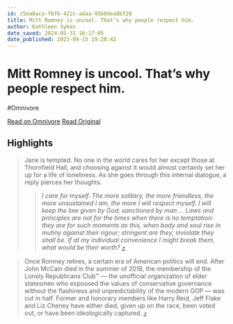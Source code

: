 ```yaml
---
id: c5ea8aca-f6f6-422c-adaa-95b8dea8bf28
title: Mitt Romney is uncool. That’s why people respect him.
author: Kathleen Sykes
date_saved: 2024-05-31 16:17:05
date_published: 2023-09-15 19:28:42
---
```


# Mitt Romney is uncool. That’s why people respect him.
#Omnivore

[Read on Omnivore](https://omnivore.app/me/mitt-romney-is-uncool-that-s-why-people-respect-him-18fd04c805a)
[Read Original](https://www.thecharrette.co/p/mitt-romney-retirement-politics-republicans)

## Highlights

> Jane is tempted. No one in the world cares for her except those at Thornfield Hall, and choosing against it would almost certainly set her up for a life of loneliness. As she goes through this internal dialogue, a reply pierces her thoughts.
> 
> > _I care for myself. The more solitary, the more friendless, the more unsustained I am, the more I will respect myself. I will keep the law given by God; sanctioned by man … Laws and principles are not for the times when there is no temptation: they are for such moments as this, when body and soul rise in mutiny against their rigour; stringent are they; inviolate they shall be. If at my individual convenience I might break them, what would be their worth?_ [⤴️](https://omnivore.app/me/mitt-romney-is-uncool-that-s-why-people-respect-him-18fd04c805a#e0aabf26-9c87-4585-8f88-c3994f5345bc) 

> Once Romney retires, a certain era of American politics will end. After John McCain died in the summer of 2018, the membership of the Lonely Republicans Club™ — the unofficial organization of elder statesmen who espoused the values of conservative governance without the flashiness and unpredictability of the modern GOP — was cut in half. Former and honorary members like Harry Reid, Jeff Flake and Liz Cheney have either died, given up on the race, been voted out, or have been ideologically captured. [⤴️](https://omnivore.app/me/mitt-romney-is-uncool-that-s-why-people-respect-him-18fd04c805a#b264689e-9593-4424-b4ef-650579fbcbfa) 

